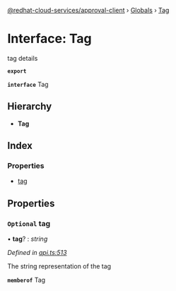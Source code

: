 [@redhat-cloud-services/approval-client](../README.md) › [Globals](../globals.md) › [Tag](tag.md)

# Interface: Tag

tag details

**`export`** 

**`interface`** Tag

## Hierarchy

* **Tag**

## Index

### Properties

* [tag](tag.md#optional-tag)

## Properties

### `Optional` tag

• **tag**? : *string*

*Defined in [api.ts:513](https://github.com/RedHatInsights/javascript-clients.gi/blob/master/packages/approval/api.ts#L513)*

The string representation of the tag

**`memberof`** Tag
